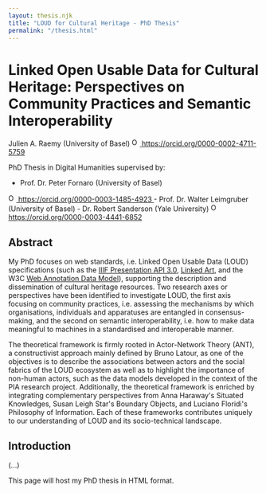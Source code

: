 ```yaml
---
layout: thesis.njk
title: "LOUD for Cultural Heritage - PhD Thesis"
permalink: "/thesis.html"
---
```


# Linked Open Usable Data for Cultural Heritage: Perspectives on Community Practices and Semantic Interoperability

Julien A. Raemy (University of Basel) <a href="https://orcid.org/0000-0002-4711-5759" target="_blank">
<img alt="ORCID logo" src="https://info.orcid.org/wp-content/uploads/2019/11/orcid_16x16.png" width="16" height="16" />
https://orcid.org/0000-0002-4711-5759
</a>

PhD Thesis in Digital Humanities supervised by:
- Prof. Dr. Peter Fornaro (University of Basel) <a href="https://orcid.org/0000-0003-1485-4923" target="_blank">
<img alt="ORCID logo" src="https://info.orcid.org/wp-content/uploads/2019/11/orcid_16x16.png" width="16" height="16" />
https://orcid.org/0000-0003-1485-4923
</a>
- Prof. Dr. Walter Leimgruber (University of Basel) 
- Dr. Robert Sanderson (Yale University) <a href="https://orcid.org/0000-0003-4441-6852" target="_blank">
<img alt="ORCID logo" src="https://info.orcid.org/wp-content/uploads/2019/11/orcid_16x16.png" width="16" height="16" />
https://orcid.org/0000-0003-4441-6852
</a>

## Abstract

My PhD focuses on web standards, i.e. Linked Open Usable Data (LOUD) specifications (such as the <a href="https://iiif.io/api/presentation/3.0/" target="_blank">IIIF Presentation API 3.0</a>, <a href="https://linked.art" target="_blank">Linked Art</a>, and the W3C <a href="https://www.w3.org/TR/annotation-model/" target="_blank">Web Annotation Data Model</a>), supporting the description and dissemination of cultural heritage resources. Two research axes or perspectives have been identified to investigate LOUD, the first axis focusing on community practices, i.e. assessing the mechanisms by which organisations, individuals and apparatuses are entangled in consensus-making, and the second on semantic interoperability, i.e. how to make data meaningful to machines in a standardised and interoperable manner.
 
The theoretical framework is firmly rooted in Actor-Network Theory (ANT), a constructivist approach mainly defined by Bruno Latour, as one of the objectives is to describe the associations between actors and the social fabrics of the LOUD ecosystem as well as to highlight the importance of non-human actors, such as the data models developed in the context of the PIA research project. Additionally, the theoretical framework is enriched by integrating complementary perspectives from Anna Haraway's Situated Knowledges, Susan Leigh Star's Boundary Objects, and Luciano Floridi's Philosophy of Information. Each of these frameworks contributes uniquely to our understanding of LOUD and its socio-technical landscape.

## Introduction

(...)


This page will host my PhD thesis in HTML format.





